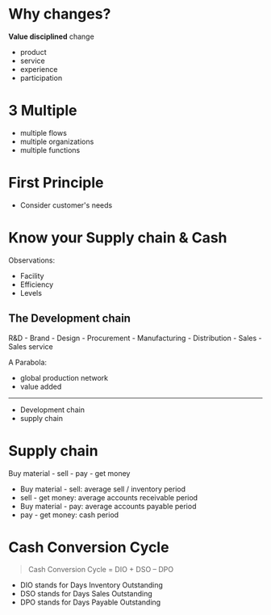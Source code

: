 # Why changes?

**Value disciplined** change 
- product 
- service 
- experience
- participation

# 3 Multiple

- multiple flows 
- multiple organizations 
- multiple functions 

# First Principle 

- Consider customer's needs 

# Know your Supply chain & Cash 


Observations:

- Facility 
- Efficiency 
- Levels 

## The Development chain 

R&D - Brand - Design - Procurement - Manufacturing - Distribution - Sales - Sales service 

A Parabola:

- global production network
- value added

---

- Development chain 
- supply chain

# Supply chain

Buy material - sell - pay - get money

- Buy material - sell: average sell / inventory period 
- sell - get money: average accounts receivable period 
- Buy material - pay: average accounts payable period 
- pay - get money: cash period

# Cash Conversion Cycle

> Cash Conversion Cycle = DIO + DSO – DPO

- DIO stands for Days Inventory Outstanding
- DSO stands for Days Sales Outstanding
- DPO stands for Days Payable Outstanding

